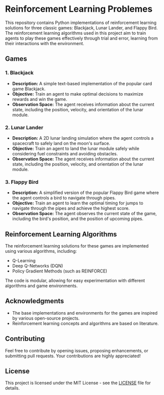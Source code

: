 
# Reinforcement Learning Problemes

This repository contains Python implementations of reinforcement learning solutions for three classic games: Blackjack, Lunar Lander, and Flappy Bird. The reinforcement learning algorithms used in this project aim to train agents to play these games effectively through trial and error, learning from their interactions with the environment.

## Games

### 1. Blackjack

- **Description:** A simple text-based implementation of the popular card game Blackjack.
- **Objective:** Train an agent to make optimal decisions to maximize rewards and win the game.
- **Observation Space:** The agent receives information about the current state, including the position, velocity, and orientation of the lunar module.


### 2. Lunar Lander

- **Description:** A 2D lunar landing simulation where the agent controls a spacecraft to safely land on the moon's surface.
- **Objective:** Train an agent to land the lunar module safely while considering fuel constraints and avoiding obstacles.
- **Observation Space:** The agent receives information about the current state, including the position, velocity, and orientation of the lunar module.


### 3. Flappy Bird

- **Description:** A simplified version of the popular Flappy Bird game where the agent controls a bird to navigate through pipes.
- **Objective:** Train an agent to learn the optimal timing for jumps to navigate through the pipes and achieve the highest score.
- **Observation Space:** The agent observes the current state of the game, including the bird's position, and the position of upcoming pipes.


## Reinforcement Learning Algorithms

The reinforcement learning solutions for these games are implemented using various algorithms, including:

- Q-Learning
- Deep Q-Networks (DQN)
- Policy Gradient Methods (such as REINFORCE)

The code is modular, allowing for easy experimentation with different algorithms and game environments.

## Acknowledgments

- The base implementations and environments for the games are inspired by various open-source projects.
- Reinforcement learning concepts and algorithms are based on literature.

## Contributing

Feel free to contribute by opening issues, proposing enhancements, or submitting pull requests. Your contributions are highly appreciated!

## License

This project is licensed under the MIT License - see the [LICENSE](LICENSE) file for details.
